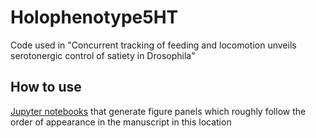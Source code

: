 # Holophenotype5HT

<!-- WARNING: THIS FILE WAS AUTOGENERATED! DO NOT EDIT! -->
Code used in "Concurrent tracking of feeding and locomotion unveils serotonergic control of satiety in Drosophila"

## How to use

[Jupyter notebooks](https://github.com/sangyu/Holophenotype5HT/tree/main/nbs/01_Figures) that generate figure panels which roughly follow the order of appearance in the manuscript in this location 

